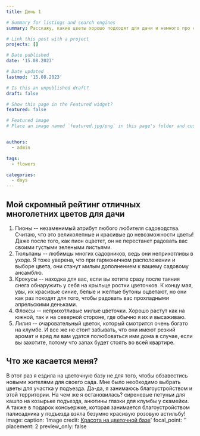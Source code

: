 ```yaml
---
title: День 1

# Summary for listings and search engines
summary: Расскажу, какие цветы хорошо подходят для дачи и немного про свою поездку на цветочную базу.

# Link this post with a project
projects: []

# Date published
date: '15.08.2023'

# Date updated
lastmod: '15.08.2023'

# Is this an unpublished draft?
draft: false

# Show this page in the Featured widget?
featured: false

# Featured image
# Place an image named `featured.jpg/png` in this page's folder and customize its options here.


authors:
  - admin

tags:
  - flowers

categories:
  - days
---
```



## Мой скромный рейтинг отличных многолетних цветов для дачи

1. Пионы -- незаменимый атрибут любого любителя садоводства. Считаю, что это великолепные и красивые до невозможности цветы! Даже после того, как пион оцветет, он не перестанет радовать вас своими густыми зелеными листьями.
2. Тюльпаны -- любимцы многих садовников, ведь они неприхотливы в уходе. Я тоже уверена, что при гармоничном расположении и выборе цвета, они станут милым дополнением к вашему садовому ансамблю.
3. Крокусы -- находка для вас, если вы хотите сразу после таяния снега обнаружить у себя на крыльце ростки цветочков. К концу мая, увы, их красивые синие, белые и желтые бутоны оцветают, но они как раз походят для того, чтобы радовать вас прохладными апрельскими деньками.
4. Флоксы -- неприхотливые милые цветочки. Хорошо растут как на южной, так и на северной стороне, где обычно я их и высаживаю.
5. Лилия -- очаровательный цветок, который смотрится очень богато на клумбе. И все же не стоит забывать, что они имеют резкий аромат и вряд ли вам удатся полюбоваться ими дома в случае, если вы захотите, потому что запах будет стоять во всей квартире.
## Что же касается меня?
В этот раз я ездила на цветочную базу не для того, чтобы обзавестись новыми жителями для своего сада. Мне было необходимо выбрать цветы для участка у подъезда. Да-да, я занимаюсь благоустройством и этой территории. На чем же я остановилась? сиреневые петуньи для кашпо на козырьке подъезда, анютины глазки для клумбы у скамейки. А также в подарок консьержке, которая занимается благоустройством палисадника у подъезда взяла безумно красивую розовую астильбу!
image:
  caption: 'Image credit: [Красота на цветочной базе](/Users/dusya/blog/content/post/1post/1post.jpg)'
  focal_point: ''
  placement: 2
  preview_only: false
